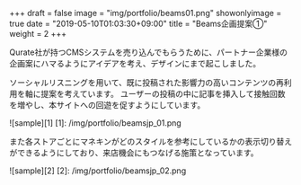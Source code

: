 +++
draft = false
image = "img/portfolio/beams01.png"
showonlyimage = true
date = "2019-05-10T01:03:30+09:00"
title = "Beams企画提案①"
weight = 2
+++

Qurate社が持つCMSシステムを売り込んでもらうために、パートナー企業様の企画案にハマるようにアイデアを考え、デザインにまで起こしました。
<!--more-->

ソーシャルリスニングを用いて、既に投稿された影響力の高いコンテンツの再利用を軸に提案を考えています。
ユーザーの投稿の中に記事を挿入して接触回数を増やし、本サイトへの回遊を促すようにしています。

![sample][1]
[1]: /img/portfolio/beamsjp_01.png

また各ストアごとにマネキンがどのスタイルを参考にしているかの表示切り替えができるようにしており、来店機会にもつなげる施策となっています。

![sample][2]
[2]: /img/portfolio/beamsjp_02.png